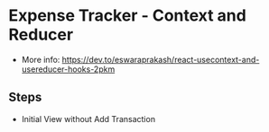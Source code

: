 # Expense Tracker - Context and Reducer

- More info: https://dev.to/eswaraprakash/react-usecontext-and-usereducer-hooks-2pkm

## Steps

- Initial View without Add Transaction